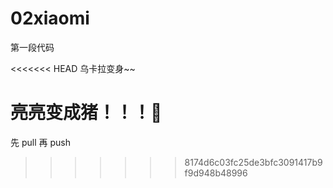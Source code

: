 # 02xiaomi

第一段代码

<<<<<<< HEAD
乌卡拉变身~~

亮亮变成猪！！！🐖
=======


先 pull 再 push
>>>>>>> 8174d6c03fc25de3bfc3091417b9f9d948b48996
